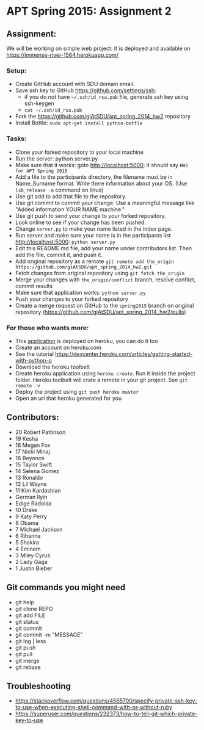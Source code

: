 # APT Spring 2015: Assignment 2

## Assignment:

We will be working on simple web project. It is deployed and available on <https://immense-river-1564.herokuapp.com/>

### Setup:

 * Create GitHub account with SDU domain email.
 * Save ssh key to GitHub <https://github.com/settings/ssh>:
   - if you do not have `~/.ssh/id_rsa.pub` file, generate ssh key using ssh-keygen
   - `cat ~/.ssh/id_rsa.pub`
 * Fork the https://github.com/giAtSDU/apt_spring_2014_hw2 repository
 * Install Bottle: `sudo apt-get install python-bottle`

### Tasks:
 * Clone your forked repository to your local machine
 * Run the server: python server.py
 * Make sure that it works: goto <http://localhost:5000>; It should say `HW2 for APT Spring 2015`
 * Add a file to the participants directory, the filename must be in Name_Surname format. Write there information about your OS. (Use `lsb_release -a` command on linux)
 * Use git add to add that file to the repository.
 * Use git commit to commit your change. Use a meaningful message like "Added information YOUR NAME machine."
 * Use git push to send your change to your forked repository.
 * Look online to see if your change has been pushed.
 * Change `server.py` to make your name listed in the index page.
 * Run server and make sure your name is in the participants list <http://localhost:5000>: `python server.py`
 * Edit this README.md file, add your name under contributors list. Then add the file, commit it, and push it.
 * Add original repository as a remote `git remote add the_origin https://github.com/giAtSDU/apt_spring_2014_hw2.git`
 * Fetch changes from original repository using `git fetch the_origin`
 * Merge your changes with `the_origin/conflict` branch, resolve conflict, commit results
 * Make sure that application works: `python server.py`
 * Push your changes to your forked repository
 * Create a merge request on GitHub to the `spring2015` branch on original repository (https://github.com/giAtSDU/apt_spring_2014_hw2/pulls)

### For those who wants more:
 * This [application](https://immense-river-1564.herokuapp.com/) is deployed on heroku, you can do it too
 * Create an account on heroku.com
 * See the tutorial <https://devcenter.heroku.com/articles/getting-started-with-python-o>
 * Download the heroku toolbelt
 * Create heroku application using `heroku create`. Run it inside the project folder. Heroku toolbelt will crate a remote in your git project. See `git remote -v`
 * Deploy the project using `git push heroku master` 
 * Open an url that heroku generated for you

## Contributors:

 * 20 Robert Pattinson
 * 19 Kesha
 * 18 Megan Fox
 * 17 Nicki Minaj
 * 16 Beyonce
 * 15 Taylor Swift
 * 14 Selena Gomez
 * 13 Ronaldo
 * 12 Lil Wayne
 * 11 Kim Kardashian
 * German Ilyin
 * Edige Radolda
 * 10 Drake
 * 9 Katy Perry
 * 8 Obama
 * 7 Michael Jackson
 * 6 Rihanna
 * 5 Shakira
 * 4 Eminem
 * 3 Miley Cyrus
 * 2 Lady Gaga
 * 1 Justin Bieber

## Git commands you might need

 * git help
 * git clone REPO
 * git add FILE
 * git status
 * git commit
 * git commit -m "MESSAGE"
 * git log | less
 * git push
 * git pull
 * git merge
 * git rebase

## Troubleshooting

 * https://stackoverflow.com/questions/4565700/specify-private-ssh-key-to-use-when-executing-shell-command-with-or-without-ruby
 * https://superuser.com/questions/232373/how-to-tell-git-which-private-key-to-use
